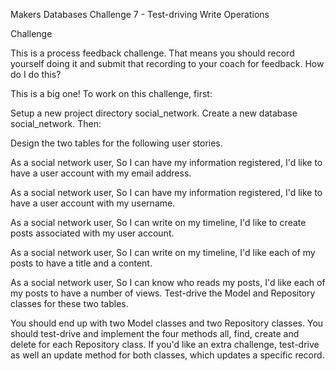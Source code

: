 Makers Databases Challenge 7 - Test-driving Write Operations

Challenge

This is a process feedback challenge. That means you should record yourself doing it and submit that recording to your coach for feedback. How do I do this?

This is a big one! To work on this challenge, first:

Setup a new project directory social_network.
Create a new database social_network.
Then:

Design the two tables for the following user stories.

As a social network user,
So I can have my information registered,
I'd like to have a user account with my email address.

As a social network user,
So I can have my information registered,
I'd like to have a user account with my username.

As a social network user,
So I can write on my timeline,
I'd like to create posts associated with my user account.

As a social network user,
So I can write on my timeline,
I'd like each of my posts to have a title and a content.

As a social network user,
So I can know who reads my posts,
I'd like each of my posts to have a number of views.
Test-drive the Model and Repository classes for these two tables.

You should end up with two Model classes and two Repository classes.
You should test-drive and implement the four methods all, find, create and delete for each Repository class.
If you'd like an extra challenge, test-drive as well an update method for both classes, which updates a specific record.


